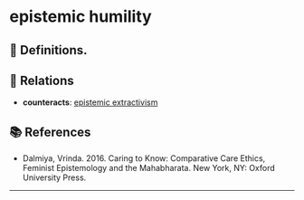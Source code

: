 # epistemic humility

## 📖 Definitions.

## 🔗 Relations

- **counteracts**: [epistemic extractivism](./epistemic-extractivism.md)

## 📚 References

- Dalmiya, Vrinda. 2016. Caring to Know: Comparative Care Ethics, Feminist Epistemology and the Mahabharata. New York, NY: Oxford University Press.

---

<script src="https://giscus.app/client.js"
                data-repo="natesheehan/conceptcartography"
                data-repo-id="R_kgDOPB5QiQ"
                data-category="General"
                data-category-id="DIC_kwDOPB5Qic4CsAxd"
                data-mapping="pathname"
                data-strict="0"
                data-reactions-enabled="1"
                data-emit-metadata="0"
                data-input-position="bottom"
                data-theme="catppuccin_mocha"
                data-lang="en"
                crossorigin="anonymous"
                async>
        </script>
        
